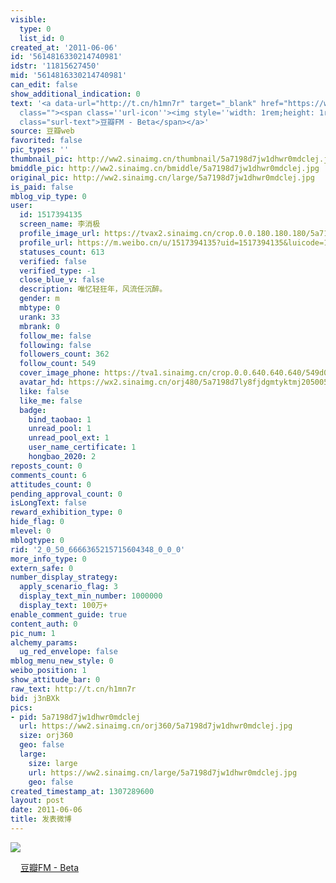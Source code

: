 ```yaml
---
visible:
  type: 0
  list_id: 0
created_at: '2011-06-06'
id: '5614816330214740981'
idstr: '11815627450'
mid: '5614816330214740981'
can_edit: false
show_additional_indication: 0
text: '<a data-url="http://t.cn/h1mn7r" target="_blank" href="https://weibo.cn/sinaurl?start=1383879gd7b6g0&cid=0&luicode=10000011&lfid=2304131517394135_-_WEIBO_SECOND_PROFILE_WEIBO&u=http%3A%2F%2Fdouban.fm%2F%3Fstart%3D1383879gd7b6g0%26cid%3D0"
  class=""><span class=''url-icon''><img style=''width: 1rem;height: 1rem'' src=''//h5.sinaimg.cn/upload/2015/09/25/3/timeline_card_small_web_default.png''></span><span
  class="surl-text">豆瓣FM - Beta</span></a>'
source: 豆瓣web
favorited: false
pic_types: ''
thumbnail_pic: http://ww2.sinaimg.cn/thumbnail/5a7198d7jw1dhwr0mdclej.jpg
bmiddle_pic: http://ww2.sinaimg.cn/bmiddle/5a7198d7jw1dhwr0mdclej.jpg
original_pic: http://ww2.sinaimg.cn/large/5a7198d7jw1dhwr0mdclej.jpg
is_paid: false
mblog_vip_type: 0
user:
  id: 1517394135
  screen_name: 李消极
  profile_image_url: https://tvax2.sinaimg.cn/crop.0.0.180.180.180/5a7198d7ly8fjdgmtyktmj20500500so.jpg?KID=imgbed,tva&Expires=1606399972&ssig=2PaXsSZ7bO
  profile_url: https://m.weibo.cn/u/1517394135?uid=1517394135&luicode=10000011&lfid=2304131517394135_-_WEIBO_SECOND_PROFILE_WEIBO
  statuses_count: 613
  verified: false
  verified_type: -1
  close_blue_v: false
  description: 唯忆轻狂年，风流任沉醉。
  gender: m
  mbtype: 0
  urank: 33
  mbrank: 0
  follow_me: false
  following: false
  followers_count: 362
  follow_count: 549
  cover_image_phone: https://tva1.sinaimg.cn/crop.0.0.640.640.640/549d0121tw1egm1kjly3jj20hs0hsq4f.jpg
  avatar_hd: https://wx2.sinaimg.cn/orj480/5a7198d7ly8fjdgmtyktmj20500500so.jpg
  like: false
  like_me: false
  badge:
    bind_taobao: 1
    unread_pool: 1
    unread_pool_ext: 1
    user_name_certificate: 1
    hongbao_2020: 2
reposts_count: 0
comments_count: 6
attitudes_count: 0
pending_approval_count: 0
isLongText: false
reward_exhibition_type: 0
hide_flag: 0
mlevel: 0
mblogtype: 0
rid: '2_0_50_6666365215715604348_0_0_0'
more_info_type: 0
extern_safe: 0
number_display_strategy:
  apply_scenario_flag: 3
  display_text_min_number: 1000000
  display_text: 100万+
enable_comment_guide: true
content_auth: 0
pic_num: 1
alchemy_params:
  ug_red_envelope: false
mblog_menu_new_style: 0
weibo_position: 1
show_attitude_bar: 0
raw_text: http://t.cn/h1mn7r
bid: j3nBXk
pics:
- pid: 5a7198d7jw1dhwr0mdclej
  url: https://ww2.sinaimg.cn/orj360/5a7198d7jw1dhwr0mdclej.jpg
  size: orj360
  geo: false
  large:
    size: large
    url: https://ww2.sinaimg.cn/large/5a7198d7jw1dhwr0mdclej.jpg
    geo: false
created_timestamp_at: 1307289600
layout: post
date: 2011-06-06
title: 发表微博
---
```


![](https://image.baidu.com/search/down?url=http://ww2.sinaimg.cn/large/5a7198d7jw1dhwr0mdclej.jpg)

<a data-url="http://t.cn/h1mn7r" target="_blank" href="https://weibo.cn/sinaurl?start=1383879gd7b6g0&cid=0&luicode=10000011&lfid=2304131517394135_-_WEIBO_SECOND_PROFILE_WEIBO&u=http%3A%2F%2Fdouban.fm%2F%3Fstart%3D1383879gd7b6g0%26cid%3D0" class=""><span class='url-icon'><img style='width: 1rem;height: 1rem' src='//h5.sinaimg.cn/upload/2015/09/25/3/timeline_card_small_web_default.png'></span><span class="surl-text">豆瓣FM - Beta</span></a>

